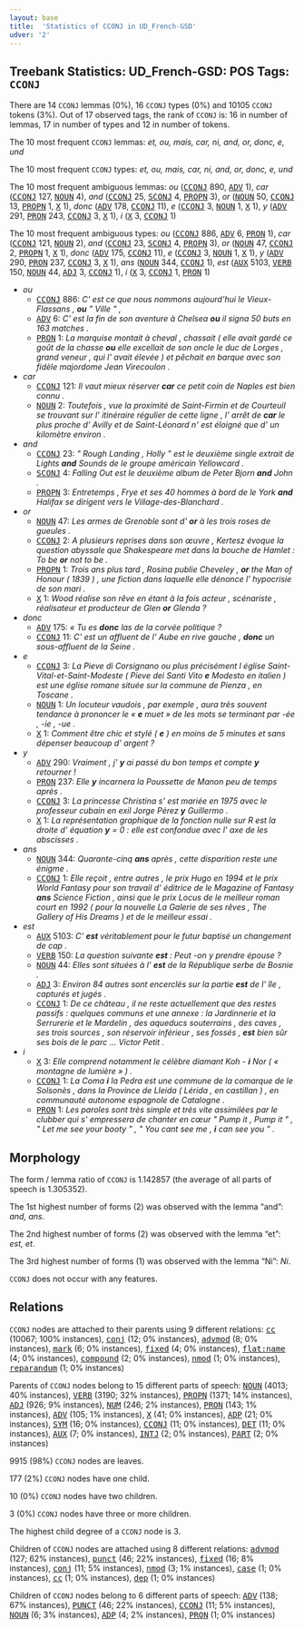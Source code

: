 ```yaml
---
layout: base
title:  'Statistics of CCONJ in UD_French-GSD'
udver: '2'
---
```


## Treebank Statistics: UD_French-GSD: POS Tags: `CCONJ`

There are 14 `CCONJ` lemmas (0%), 16 `CCONJ` types (0%) and 10105 `CCONJ` tokens (3%).
Out of 17 observed tags, the rank of `CCONJ` is: 16 in number of lemmas, 17 in number of types and 12 in number of tokens.

The 10 most frequent `CCONJ` lemmas: <em>et, ou, mais, car, ni, and, or, donc, e, und</em>

The 10 most frequent `CCONJ` types:  <em>et, ou, mais, car, ni, and, or, donc, e, und</em>

The 10 most frequent ambiguous lemmas: <em>ou</em> (<tt><a href="fr_gsd-pos-CCONJ.html">CCONJ</a></tt> 890, <tt><a href="fr_gsd-pos-ADV.html">ADV</a></tt> 1), <em>car</em> (<tt><a href="fr_gsd-pos-CCONJ.html">CCONJ</a></tt> 127, <tt><a href="fr_gsd-pos-NOUN.html">NOUN</a></tt> 4), <em>and</em> (<tt><a href="fr_gsd-pos-CCONJ.html">CCONJ</a></tt> 25, <tt><a href="fr_gsd-pos-SCONJ.html">SCONJ</a></tt> 4, <tt><a href="fr_gsd-pos-PROPN.html">PROPN</a></tt> 3), <em>or</em> (<tt><a href="fr_gsd-pos-NOUN.html">NOUN</a></tt> 50, <tt><a href="fr_gsd-pos-CCONJ.html">CCONJ</a></tt> 13, <tt><a href="fr_gsd-pos-PROPN.html">PROPN</a></tt> 1, <tt><a href="fr_gsd-pos-X.html">X</a></tt> 1), <em>donc</em> (<tt><a href="fr_gsd-pos-ADV.html">ADV</a></tt> 178, <tt><a href="fr_gsd-pos-CCONJ.html">CCONJ</a></tt> 11), <em>e</em> (<tt><a href="fr_gsd-pos-CCONJ.html">CCONJ</a></tt> 3, <tt><a href="fr_gsd-pos-NOUN.html">NOUN</a></tt> 1, <tt><a href="fr_gsd-pos-X.html">X</a></tt> 1), <em>y</em> (<tt><a href="fr_gsd-pos-ADV.html">ADV</a></tt> 291, <tt><a href="fr_gsd-pos-PRON.html">PRON</a></tt> 243, <tt><a href="fr_gsd-pos-CCONJ.html">CCONJ</a></tt> 3, <tt><a href="fr_gsd-pos-X.html">X</a></tt> 1), <em>i</em> (<tt><a href="fr_gsd-pos-X.html">X</a></tt> 3, <tt><a href="fr_gsd-pos-CCONJ.html">CCONJ</a></tt> 1)

The 10 most frequent ambiguous types:  <em>ou</em> (<tt><a href="fr_gsd-pos-CCONJ.html">CCONJ</a></tt> 886, <tt><a href="fr_gsd-pos-ADV.html">ADV</a></tt> 6, <tt><a href="fr_gsd-pos-PRON.html">PRON</a></tt> 1), <em>car</em> (<tt><a href="fr_gsd-pos-CCONJ.html">CCONJ</a></tt> 121, <tt><a href="fr_gsd-pos-NOUN.html">NOUN</a></tt> 2), <em>and</em> (<tt><a href="fr_gsd-pos-CCONJ.html">CCONJ</a></tt> 23, <tt><a href="fr_gsd-pos-SCONJ.html">SCONJ</a></tt> 4, <tt><a href="fr_gsd-pos-PROPN.html">PROPN</a></tt> 3), <em>or</em> (<tt><a href="fr_gsd-pos-NOUN.html">NOUN</a></tt> 47, <tt><a href="fr_gsd-pos-CCONJ.html">CCONJ</a></tt> 2, <tt><a href="fr_gsd-pos-PROPN.html">PROPN</a></tt> 1, <tt><a href="fr_gsd-pos-X.html">X</a></tt> 1), <em>donc</em> (<tt><a href="fr_gsd-pos-ADV.html">ADV</a></tt> 175, <tt><a href="fr_gsd-pos-CCONJ.html">CCONJ</a></tt> 11), <em>e</em> (<tt><a href="fr_gsd-pos-CCONJ.html">CCONJ</a></tt> 3, <tt><a href="fr_gsd-pos-NOUN.html">NOUN</a></tt> 1, <tt><a href="fr_gsd-pos-X.html">X</a></tt> 1), <em>y</em> (<tt><a href="fr_gsd-pos-ADV.html">ADV</a></tt> 290, <tt><a href="fr_gsd-pos-PRON.html">PRON</a></tt> 237, <tt><a href="fr_gsd-pos-CCONJ.html">CCONJ</a></tt> 3, <tt><a href="fr_gsd-pos-X.html">X</a></tt> 1), <em>ans</em> (<tt><a href="fr_gsd-pos-NOUN.html">NOUN</a></tt> 344, <tt><a href="fr_gsd-pos-CCONJ.html">CCONJ</a></tt> 1), <em>est</em> (<tt><a href="fr_gsd-pos-AUX.html">AUX</a></tt> 5103, <tt><a href="fr_gsd-pos-VERB.html">VERB</a></tt> 150, <tt><a href="fr_gsd-pos-NOUN.html">NOUN</a></tt> 44, <tt><a href="fr_gsd-pos-ADJ.html">ADJ</a></tt> 3, <tt><a href="fr_gsd-pos-CCONJ.html">CCONJ</a></tt> 1), <em>i</em> (<tt><a href="fr_gsd-pos-X.html">X</a></tt> 3, <tt><a href="fr_gsd-pos-CCONJ.html">CCONJ</a></tt> 1, <tt><a href="fr_gsd-pos-PRON.html">PRON</a></tt> 1)


* <em>ou</em>
  * <tt><a href="fr_gsd-pos-CCONJ.html">CCONJ</a></tt> 886: <em>C' est ce que nous nommons aujourd'hui le Vieux-Flassans , <b>ou</b> " Ville " ,</em>
  * <tt><a href="fr_gsd-pos-ADV.html">ADV</a></tt> 6: <em>C' est la fin de son aventure à Chelsea <b>ou</b> il signa 50 buts en 163 matches .</em>
  * <tt><a href="fr_gsd-pos-PRON.html">PRON</a></tt> 1: <em>La marquise montait à cheval , chassait ( elle avait gardé ce goût de la chasse <b>ou</b> elle excellait de son oncle le duc de Lorges , grand veneur , qui l' avait élevée ) et pêchait en barque avec son fidèle majordome Jean Virecoulon .</em>
* <em>car</em>
  * <tt><a href="fr_gsd-pos-CCONJ.html">CCONJ</a></tt> 121: <em>Il vaut mieux réserver <b>car</b> ce petit coin de Naples est bien connu .</em>
  * <tt><a href="fr_gsd-pos-NOUN.html">NOUN</a></tt> 2: <em>Toutefois , vue la proximité de Saint-Firmin et de Courteuil se trouvant sur l' itinéraire régulier de cette ligne , l' arrêt de <b>car</b> le plus proche d' Avilly et de Saint-Léonard n' est éloigné que d' un kilomètre environ .</em>
* <em>and</em>
  * <tt><a href="fr_gsd-pos-CCONJ.html">CCONJ</a></tt> 23: <em>" Rough Landing , Holly " est le deuxième single extrait de Lights <b>and</b> Sounds de le groupe américain Yellowcard .</em>
  * <tt><a href="fr_gsd-pos-SCONJ.html">SCONJ</a></tt> 4: <em>Falling Out est le deuxième album de Peter Bjorn <b>and</b> John .</em>
  * <tt><a href="fr_gsd-pos-PROPN.html">PROPN</a></tt> 3: <em>Entretemps , Frye et ses 40 hommes à bord de le York <b>and</b> Halifax se dirigent vers le Village-des-Blanchard .</em>
* <em>or</em>
  * <tt><a href="fr_gsd-pos-NOUN.html">NOUN</a></tt> 47: <em>Les armes de Grenoble sont d' <b>or</b> à les trois roses de gueules .</em>
  * <tt><a href="fr_gsd-pos-CCONJ.html">CCONJ</a></tt> 2: <em>A plusieurs reprises dans son œuvre , Kertesz évoque la question abyssale que Shakespeare met dans la bouche de Hamlet : To be <b>or</b> not to be .</em>
  * <tt><a href="fr_gsd-pos-PROPN.html">PROPN</a></tt> 1: <em>Trois ans plus tard , Rosina publie Cheveley , <b>or</b> the Man of Honour ( 1839 ) , une fiction dans laquelle elle dénonce l' hypocrisie de son mari .</em>
  * <tt><a href="fr_gsd-pos-X.html">X</a></tt> 1: <em>Wood réalise son rêve en étant à la fois acteur , scénariste , réalisateur et producteur de Glen <b>or</b> Glenda ?</em>
* <em>donc</em>
  * <tt><a href="fr_gsd-pos-ADV.html">ADV</a></tt> 175: <em>« Tu es <b>donc</b> las de la corvée politique ?</em>
  * <tt><a href="fr_gsd-pos-CCONJ.html">CCONJ</a></tt> 11: <em>C' est un affluent de l' Aube en rive gauche , <b>donc</b> un sous-affluent de la Seine .</em>
* <em>e</em>
  * <tt><a href="fr_gsd-pos-CCONJ.html">CCONJ</a></tt> 3: <em>La Pieve di Corsignano ou plus précisément l église Saint-Vital-et-Saint-Modeste ( Pieve dei Santi Vito <b>e</b> Modesto en italien ) est une église romane située sur la commune de Pienza , en Toscane .</em>
  * <tt><a href="fr_gsd-pos-NOUN.html">NOUN</a></tt> 1: <em>Un locuteur vaudois , par exemple , aura très souvent tendance à prononcer le « <b>e</b> muet » de les mots se terminant par -ée , -ie , -ue .</em>
  * <tt><a href="fr_gsd-pos-X.html">X</a></tt> 1: <em>Comment être chic et stylé ( <b>e</b> ) en moins de 5 minutes et sans dépenser beaucoup d' argent ?</em>
* <em>y</em>
  * <tt><a href="fr_gsd-pos-ADV.html">ADV</a></tt> 290: <em>Vraiment , j' <b>y</b> ai passé du bon temps et compte <b>y</b> retourner !</em>
  * <tt><a href="fr_gsd-pos-PRON.html">PRON</a></tt> 237: <em>Elle <b>y</b> incarnera la Poussette de Manon peu de temps après .</em>
  * <tt><a href="fr_gsd-pos-CCONJ.html">CCONJ</a></tt> 3: <em>La princesse Christina s' est mariée en 1975 avec le professeur cubain en exil Jorge Pérez <b>y</b> Guillermo .</em>
  * <tt><a href="fr_gsd-pos-X.html">X</a></tt> 1: <em>La représentation graphique de la fonction nulle sur R est la droite d' équation <b>y</b> = 0 : elle est confondue avec l' axe de les abscisses .</em>
* <em>ans</em>
  * <tt><a href="fr_gsd-pos-NOUN.html">NOUN</a></tt> 344: <em>Quarante-cinq <b>ans</b> après , cette disparition reste une énigme .</em>
  * <tt><a href="fr_gsd-pos-CCONJ.html">CCONJ</a></tt> 1: <em>Elle reçoit , entre autres , le prix Hugo en 1994 et le prix World Fantasy pour son travail d' éditrice de le Magazine of Fantasy <b>ans</b> Science Fiction , ainsi que le prix Locus de le meilleur roman court en 1992 ( pour la nouvelle La Galerie de ses rêves , The Gallery of His Dreams ) et de le meilleur essai .</em>
* <em>est</em>
  * <tt><a href="fr_gsd-pos-AUX.html">AUX</a></tt> 5103: <em>C' <b>est</b> véritablement pour le futur baptisé un changement de cap .</em>
  * <tt><a href="fr_gsd-pos-VERB.html">VERB</a></tt> 150: <em>La question suivante <b>est</b> : Peut -on y prendre épouse ?</em>
  * <tt><a href="fr_gsd-pos-NOUN.html">NOUN</a></tt> 44: <em>Elles sont situées à l' <b>est</b> de la République serbe de Bosnie .</em>
  * <tt><a href="fr_gsd-pos-ADJ.html">ADJ</a></tt> 3: <em>Environ 84 autres sont encerclés sur la partie <b>est</b> de l' île , capturés et jugés .</em>
  * <tt><a href="fr_gsd-pos-CCONJ.html">CCONJ</a></tt> 1: <em>De ce château , il ne reste actuellement que des restes passifs : quelques communs et une annexe : la Jardinnerie et la Serrurerie et le Mardelin , des aqueducs souterrains , des caves , ses trois sources , son réservoir inférieur , ses fossés , <b>est</b> bien sûr ses bois de le parc ... Victor Petit .</em>
* <em>i</em>
  * <tt><a href="fr_gsd-pos-X.html">X</a></tt> 3: <em>Elle comprend notamment le célèbre diamant Koh - <b>i</b> Nor ( « montagne de lumière » ) .</em>
  * <tt><a href="fr_gsd-pos-CCONJ.html">CCONJ</a></tt> 1: <em>La Coma <b>i</b> la Pedra est une commune de la comarque de le Solsonès , dans la Province de Lleida ( Lérida , en castillan ) , en communauté autonome espagnole de Catalogne .</em>
  * <tt><a href="fr_gsd-pos-PRON.html">PRON</a></tt> 1: <em>Les paroles sont très simple et très vite assimilées par le clubber qui s' empressera de chanter en cœur " Pump it , Pump it " , " Let me see your booty " , " You cant see me , <b>i</b> can see you " .</em>

## Morphology

The form / lemma ratio of `CCONJ` is 1.142857 (the average of all parts of speech is 1.305352).

The 1st highest number of forms (2) was observed with the lemma “and”: <em>and, ans</em>.

The 2nd highest number of forms (2) was observed with the lemma “et”: <em>est, et</em>.

The 3rd highest number of forms (1) was observed with the lemma “Ni”: <em>Ni</em>.

`CCONJ` does not occur with any features.


## Relations

`CCONJ` nodes are attached to their parents using 9 different relations: <tt><a href="fr_gsd-dep-cc.html">cc</a></tt> (10067; 100% instances), <tt><a href="fr_gsd-dep-conj.html">conj</a></tt> (12; 0% instances), <tt><a href="fr_gsd-dep-advmod.html">advmod</a></tt> (8; 0% instances), <tt><a href="fr_gsd-dep-mark.html">mark</a></tt> (6; 0% instances), <tt><a href="fr_gsd-dep-fixed.html">fixed</a></tt> (4; 0% instances), <tt><a href="fr_gsd-dep-flat-name.html">flat:name</a></tt> (4; 0% instances), <tt><a href="fr_gsd-dep-compound.html">compound</a></tt> (2; 0% instances), <tt><a href="fr_gsd-dep-nmod.html">nmod</a></tt> (1; 0% instances), <tt><a href="fr_gsd-dep-reparandum.html">reparandum</a></tt> (1; 0% instances)

Parents of `CCONJ` nodes belong to 15 different parts of speech: <tt><a href="fr_gsd-pos-NOUN.html">NOUN</a></tt> (4013; 40% instances), <tt><a href="fr_gsd-pos-VERB.html">VERB</a></tt> (3190; 32% instances), <tt><a href="fr_gsd-pos-PROPN.html">PROPN</a></tt> (1371; 14% instances), <tt><a href="fr_gsd-pos-ADJ.html">ADJ</a></tt> (926; 9% instances), <tt><a href="fr_gsd-pos-NUM.html">NUM</a></tt> (246; 2% instances), <tt><a href="fr_gsd-pos-PRON.html">PRON</a></tt> (143; 1% instances), <tt><a href="fr_gsd-pos-ADV.html">ADV</a></tt> (105; 1% instances), <tt><a href="fr_gsd-pos-X.html">X</a></tt> (41; 0% instances), <tt><a href="fr_gsd-pos-ADP.html">ADP</a></tt> (21; 0% instances), <tt><a href="fr_gsd-pos-SYM.html">SYM</a></tt> (16; 0% instances), <tt><a href="fr_gsd-pos-CCONJ.html">CCONJ</a></tt> (11; 0% instances), <tt><a href="fr_gsd-pos-DET.html">DET</a></tt> (11; 0% instances), <tt><a href="fr_gsd-pos-AUX.html">AUX</a></tt> (7; 0% instances), <tt><a href="fr_gsd-pos-INTJ.html">INTJ</a></tt> (2; 0% instances), <tt><a href="fr_gsd-pos-PART.html">PART</a></tt> (2; 0% instances)

9915 (98%) `CCONJ` nodes are leaves.

177 (2%) `CCONJ` nodes have one child.

10 (0%) `CCONJ` nodes have two children.

3 (0%) `CCONJ` nodes have three or more children.

The highest child degree of a `CCONJ` node is 3.

Children of `CCONJ` nodes are attached using 8 different relations: <tt><a href="fr_gsd-dep-advmod.html">advmod</a></tt> (127; 62% instances), <tt><a href="fr_gsd-dep-punct.html">punct</a></tt> (46; 22% instances), <tt><a href="fr_gsd-dep-fixed.html">fixed</a></tt> (16; 8% instances), <tt><a href="fr_gsd-dep-conj.html">conj</a></tt> (11; 5% instances), <tt><a href="fr_gsd-dep-nmod.html">nmod</a></tt> (3; 1% instances), <tt><a href="fr_gsd-dep-case.html">case</a></tt> (1; 0% instances), <tt><a href="fr_gsd-dep-cc.html">cc</a></tt> (1; 0% instances), <tt><a href="fr_gsd-dep-dep.html">dep</a></tt> (1; 0% instances)

Children of `CCONJ` nodes belong to 6 different parts of speech: <tt><a href="fr_gsd-pos-ADV.html">ADV</a></tt> (138; 67% instances), <tt><a href="fr_gsd-pos-PUNCT.html">PUNCT</a></tt> (46; 22% instances), <tt><a href="fr_gsd-pos-CCONJ.html">CCONJ</a></tt> (11; 5% instances), <tt><a href="fr_gsd-pos-NOUN.html">NOUN</a></tt> (6; 3% instances), <tt><a href="fr_gsd-pos-ADP.html">ADP</a></tt> (4; 2% instances), <tt><a href="fr_gsd-pos-PRON.html">PRON</a></tt> (1; 0% instances)

